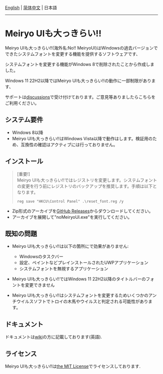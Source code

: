 [English](README.md) | [简体中文](README_CN.md) | 日本語

---
# Meiryo UIも大っきらい!!

Meiryo UIも大っきらい!!(海外名:No!! MeiryoUI)はWindowsの過去バージョンでできたシステムフォントを変更する機能を提供するソフトウェアです、

システムフォントを変更する機能がWindows 8で削除されたことから作成しました。

Windows 11 22H2以降ではMeiryo UIも大っきらい!!の動作に一部制限があります、

サポートは[discussions](https://github.com/Tatsu-syo/noMeiryoUI/discussions)で受け付けております。ご意見等ありましたらこちらをご利用ください。

## システム要件

- Windows 8以降
- Meiryo UIも大っきらい!!はWindows Vista以降で動作はします。検証用のため、互換性の確認はアクティブには行っておりません。

## インストール

> [重要!]  
> Meiryo UIも大っきらい!!ではレジストリを変更します。システムフォントの変更を行う前にレジストリのバックアップを推奨します。手順は以下となります。
>
> ```
> reg save "HKCU\Control Panel" .\reset_font.reg /y
> ```

- Zip形式のアーカイブを[GitHub Releases](https://github.com/Tatsu-syo/noMeiryoUI/releases/latest)からダウンロードしてください。
- アーカイブを展開して"noMeiryoUI.exe"を実行してください。

## 既知の問題

- Meiryo UIも大っきらい!!は以下の箇所にで効果がありません:
  - Windowsのタスクバー
  - 設定、ペイントなどプレインストールされたUWPアプリケーション
  - システムフォントを無視するアプリケーション

- Meiryo UIも大っきらい!!ではWindows 11 22H2以降のタイトルバーのフォントを変更できません
- Meiryo UIも大っきらい!!はシステムフォントを変更するためいくつかのアンチウイルスソフトでトロイの木馬やウイルスと判定される可能性があります。

## ドキュメント

ドキュメントは[wiki](https://github.com/Tatsu-syo/noMeiryoUI/wiki)の方に記載しております(英語).

## ライセンス

Meiryo UIも大っきらい!!は[the MIT License](https://github.com/Tatsu-syo/noMeiryoUI/blob/master/LICENSE)でライセンスしております.